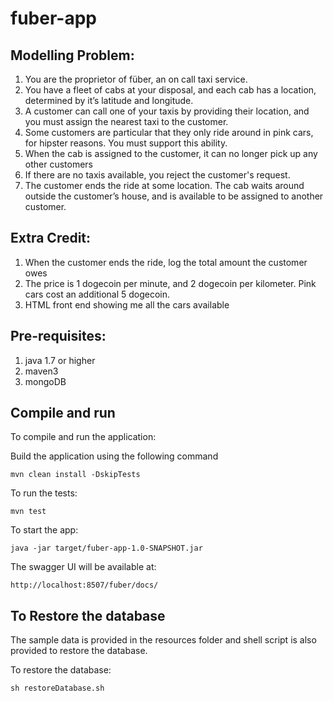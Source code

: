 # fuber-app

## Modelling Problem:
1. You are the proprietor of füber, an on call taxi service.
2. You have a fleet of cabs at your disposal, and each cab has a location, determined by it’s latitude and longitude.
3. A customer can call one of your taxis by providing their location, and you must assign the nearest taxi to the customer.
4. Some customers are particular that they only ride around in pink cars, for hipster reasons. You must support this ability.
5. When the cab is assigned to the customer, it can no longer pick up any other customers
6. If there are no taxis available, you reject the customer's request.
7. The customer ends the ride at some location. The cab waits around outside the customer’s house, and is available to be assigned to another customer.

## Extra Credit:
1. When the customer ends the ride, log the total amount the customer owes
2. The price is 1 dogecoin per minute, and 2 dogecoin per kilometer. Pink cars cost an additional 5 dogecoin.
3. HTML front end showing me all the cars available

## Pre-requisites:
1. java 1.7 or higher
2. maven3
3. mongoDB

## Compile and run
To compile and run the application:

Build the application using the following command
```
mvn clean install -DskipTests
```

To run the tests:
```
mvn test
```

To start the app:
```
java -jar target/fuber-app-1.0-SNAPSHOT.jar 
```

The swagger UI will be available at:
```
http://localhost:8507/fuber/docs/
```

## To Restore the database
The sample data is provided in the resources folder and shell script is also provided to restore the database.

To restore the database:
```
sh restoreDatabase.sh
```






	


